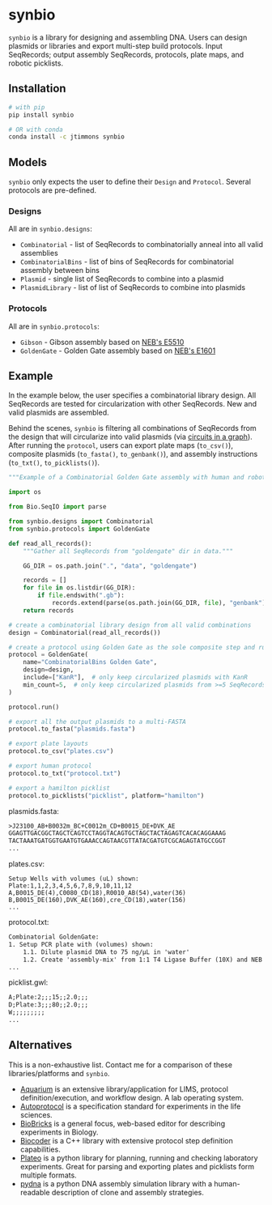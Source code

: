 # synbio

`synbio` is a library for designing and assembling DNA. Users can design plasmids or libraries and export multi-step build protocols. Input SeqRecords; output assembly SeqRecords, protocols, plate maps, and robotic picklists.

## Installation

```bash
# with pip
pip install synbio

# OR with conda
conda install -c jtimmons synbio
```

## Models

`synbio` only expects the user to define their `Design` and `Protocol`. Several protocols are pre-defined.

### Designs

All are in `synbio.designs`:

- `Combinatorial` - list of SeqRecords to combinatorially anneal into all valid assemblies
- `CombinatorialBins` - list of bins of SeqRecords for combinatorial assembly between bins
- `Plasmid` - single list of SeqRecords to combine into a plasmid
- `PlasmidLibrary` - list of list of SeqRecords to combine into plasmids

### Protocols

All are in `synbio.protocols`:

- `Gibson` - Gibson assembly based on [NEB's E5510](https://www.neb.com/protocols/2012/12/11/gibson-assembly-protocol-e5510)
- `GoldenGate` - Golden Gate assembly based on [NEB's E1601](https://www.neb.com/products/e1601-neb-golden-gate-assembly-mix#Product%20Information)

## Example

In the example below, the user specifies a combinatorial library design. All SeqRecords are tested for circularization with other SeqRecords. New and valid plasmids are assembled.

Behind the scenes, `synbio` is filtering all combinations of SeqRecords from the design that will circularize into valid plasmids (via [circuits in a graph](https://bmcbioinformatics.biomedcentral.com/articles/10.1186/s12859-015-0544-x/figures/1)). After running the `protocol`, users can export plate maps (`to_csv()`), composite plasmids (`to_fasta()`, `to_genbank()`), and assembly instructions (`to_txt()`, `to_picklists()`).

```python
"""Example of a Combinatorial Golden Gate assembly with human and robot output protocols."""

import os

from Bio.SeqIO import parse

from synbio.designs import Combinatorial
from synbio.protocols import GoldenGate

def read_all_records():
    """Gather all SeqRecords from "goldengate" dir in data."""

    GG_DIR = os.path.join(".", "data", "goldengate")

    records = []
    for file in os.listdir(GG_DIR):
        if file.endswith(".gb"):
            records.extend(parse(os.path.join(GG_DIR, file), "genbank"))
    return records

# create a combinatorial library design from all valid combinations
design = Combinatorial(read_all_records())

# create a protocol using Golden Gate as the sole composite step and run
protocol = GoldenGate(
    name="CombinatorialBins Golden Gate",
    design=design,
    include=["KanR"],  # only keep circularized plasmids with KanR
    min_count=5,  # only keep circularized plasmids from >=5 SeqRecords
)

protocol.run()

# export all the output plasmids to a multi-FASTA
protocol.to_fasta("plasmids.fasta")

# export plate layouts
protocol.to_csv("plates.csv")

# export human protocol
protocol.to_txt("protocol.txt")

# export a hamilton picklist
protocol.to_picklists("picklist", platform="hamilton")
```

plasmids.fasta:

```txt
>J23100_AB+B0032m_BC+C0012m_CD+B0015_DE+DVK_AE
GGAGTTGACGGCTAGCTCAGTCCTAGGTACAGTGCTAGCTACTAGAGTCACACAGGAAAG
TACTAAATGATGGTGAATGTGAAACCAGTAACGTTATACGATGTCGCAGAGTATGCCGGT
...
```

plates.csv:

```csv
Setup Wells with volumes (uL) shown:
Plate:1,1,2,3,4,5,6,7,8,9,10,11,12
A,B0015_DE(4),C0080_CD(18),R0010_AB(54),water(36)
B,B0015_DE(160),DVK_AE(160),cre_CD(18),water(156)
...
```

protocol.txt:

```txt
Combinatorial GoldenGate:
1. Setup PCR plate with (volumes) shown:
	1.1. Dilute plasmid DNA to 75 ng/µL in 'water'
	1.2. Create 'assembly-mix' from 1:1 T4 Ligase Buffer (10X) and NEB Golden Gate Assembly Mix
...
```

picklist.gwl:

```txt
A;Plate:2;;;15;;2.0;;;
D;Plate:3;;;80;;2.0;;;
W;;;;;;;;;
...
```

## Alternatives

This is a non-exhaustive list. Contact me for a comparison of these libraries/platforms and `synbio`.

- [Aquarium](https://www.aquarium.bio/) is an extensive library/application for LIMS, protocol definition/execution, and workflow design. A lab operating system.
- [Autoprotocol](https://github.com/autoprotocol/autoprotocol-python) is a specification standard for experiments in the life sciences.
- [BioBricks](https://github.com/liaupm/BioBlocks) is a general focus, web-based editor for describing experiments in Biology.
- [Biocoder](https://jbioleng.biomedcentral.com/articles/10.1186/1754-1611-4-13) is a C++ library with extensive protocol step definition capabilities.
- [Plateo](https://github.com/Edinburgh-Genome-Foundry/Plateo) is a python library for planning, running and checking laboratory experiments. Great for parsing and exporting plates and picklists form multiple formats.
- [pydna](https://github.com/BjornFJohansson/pydna) is a python DNA assembly simulation library with a human-readable description of clone and assembly strategies.
